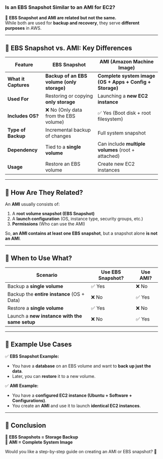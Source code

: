 ### **Is an EBS Snapshot Similar to an AMI for EC2?**  

📌 **EBS Snapshot and AMI are related but not the same.**  
While both are used for **backup and recovery**, they serve **different purposes** in AWS.

---

## **🔹 EBS Snapshot vs. AMI: Key Differences**

| Feature | **EBS Snapshot** | **AMI (Amazon Machine Image)** |
|---------|-----------------|-------------------------------|
| **What it Captures** | **Backup of an EBS volume (only storage)** | **Complete system image (OS + Apps + Config + Storage)** |
| **Used For** | Restoring or copying **only storage** | Launching a **new EC2 instance** |
| **Includes OS?** | ❌ No (Only data from the EBS volume) | ✅ Yes (Boot disk + root filesystem) |
| **Type of Backup** | Incremental backup of changes | Full system snapshot |
| **Dependency** | Tied to a **single volume** | Can include **multiple volumes** (root + attached) |
| **Usage** | Restore an EBS volume | Create new EC2 instances |

---

## **🔹 How Are They Related?**
An **AMI** usually consists of:  
1. A **root volume snapshot (EBS Snapshot)**
2. A **launch configuration** (OS, instance type, security groups, etc.)
3. **Permissions** (Who can use the AMI)

So, **an AMI contains at least one EBS snapshot**, but a snapshot alone **is not an AMI**.

---

## **🔹 When to Use What?**
| **Scenario** | **Use EBS Snapshot?** | **Use AMI?** |
|-------------|---------------------|-------------|
| Backup a **single volume** | ✅ Yes | ❌ No |
| Backup the **entire instance** (OS + Data) | ❌ No | ✅ Yes |
| Restore a **single volume** | ✅ Yes | ❌ No |
| Launch a **new instance with the same setup** | ❌ No | ✅ Yes |

---

## **🔹 Example Use Cases**
✅ **EBS Snapshot Example:**  
- You have a **database** on an EBS volume and want to **back up just the data**.  
- Later, you can **restore** it to a new volume.  

✅ **AMI Example:**  
- You have a **configured EC2 instance (Ubuntu + Software + Configurations)**.  
- You create an **AMI** and use it to launch **identical EC2 instances**.  

---

## **🔹 Conclusion**
🔹 **EBS Snapshots = Storage Backup**  
🔹 **AMI = Complete System Image**  

Would you like a step-by-step guide on creating an AMI or EBS snapshot? 🚀
